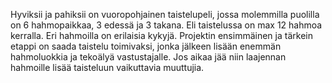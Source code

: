 Hyviksii ja pahiksii on vuoropohjainen taistelupeli, jossa molemmilla puolilla on 6 hahmopaikkaa,
3 edessä ja 3 takana. Eli taistelussa on max 12 hahmoa kerralla. Eri hahmoilla on erilaisia kykyjä.
Projektin ensimmäinen ja tärkein etappi on saada taistelu toimivaksi, jonka jälkeen lisään enemmän
hahmoluokkia ja tekoälyä vastustajalle. Jos aikaa jää niin laajennan hahmoille lisää taisteluun
vaikuttavia muuttujia.
